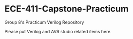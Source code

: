 # ECE-411-Capstone-Practicum
Group 8's Practicum Verilog Repository

Please put Verilog and AVR studio related items here.
